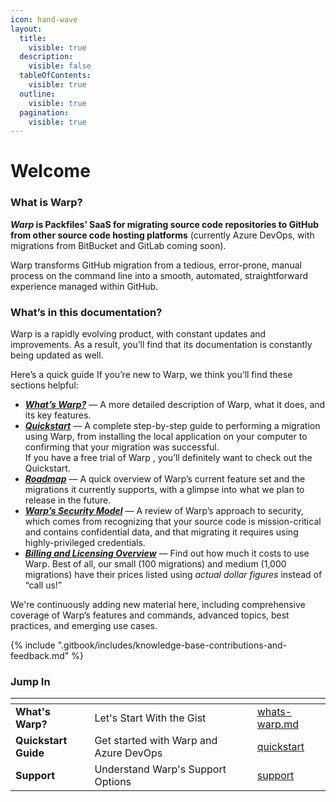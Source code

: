 ```yaml
---
icon: hand-wave
layout:
  title:
    visible: true
  description:
    visible: false
  tableOfContents:
    visible: true
  outline:
    visible: true
  pagination:
    visible: true
---
```


# Welcome

### What is Warp?

_**Warp**_**&#x20;is Packfiles’ SaaS for migrating source code repositories to GitHub from other source code hosting platforms** (currently Azure DevOps, with migrations from BitBucket and GitLab coming soon).&#x20;

Warp transforms GitHub migration from a tedious, error-prone, manual process on the command line into a smooth, automated, straightforward experience managed within GitHub.

### What’s in this documentation?

Warp is a rapidly evolving product, with constant updates and improvements. As a result, you’ll find that its documentation is constantly being updated as well.

Here’s a quick guide If you’re new to Warp, we think you’ll find these sections helpful:

* [_**What’s Warp?**_](getting-started/whats-warp.md) — A more detailed description of Warp, what it does, and its key features.
* [_**Quickstart**_](getting-started/quickstart/) — A complete step-by-step guide to performing a migration using Warp, from installing the local application on your computer to confirming that your migration was successful. \
  If you have a free trial of Warp , you’ll definitely want to check out the Quickstart.
* [_**Roadmap**_](product/roadmap.md) — A quick overview of Warp’s current feature set and the migrations it currently supports, with a glimpse into what we plan to release in the future.
* [_**Warp’s Security Model**_](security/warp-security-model/) — A review of Warp’s approach to security, which comes from recognizing that your source code is mission-critical and contains confidential data, and that migrating it requires using highly-privileged credentials.
* [_**Billing and Licensing Overview**_](billing-and-licensing/overview.md) — Find out how much it costs to use Warp. Best of all, our small (100 migrations) and medium (1,000 migrations) have their prices listed using _actual dollar figures_ instead of “call us!”

We're continuously adding new material here, including comprehensive coverage of Warp’s features and commands, advanced topics, best practices, and emerging use cases.

{% include ".gitbook/includes/knowledge-base-contributions-and-feedback.md" %}

### Jump In

<table data-view="cards"><thead><tr><th></th><th></th><th data-hidden data-card-cover data-type="files"></th><th data-hidden></th><th data-hidden data-card-target data-type="content-ref"></th></tr></thead><tbody><tr><td><strong>What's Warp?</strong></td><td>Let's Start With the Gist</td><td></td><td></td><td><a href="getting-started/whats-warp.md">whats-warp.md</a></td></tr><tr><td><strong>Quickstart Guide</strong></td><td>Get started with Warp and Azure DevOps</td><td></td><td></td><td><a href="getting-started/quickstart/">quickstart</a></td></tr><tr><td><strong>Support</strong></td><td>Understand Warp's Support Options</td><td></td><td></td><td><a href="using-warp/support/">support</a></td></tr></tbody></table>
